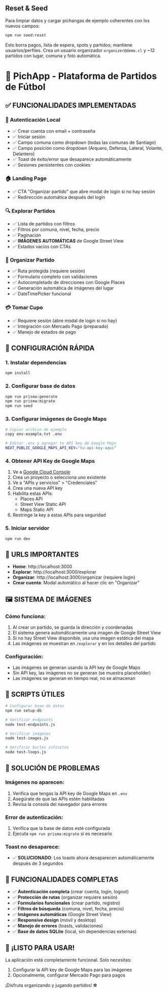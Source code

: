 ## Reset & Seed

Para limpiar datos y cargar pichangas de ejemplo coherentes con los nuevos campos:

```bash
npm run seed:reset
```

Esto borra pagos, lista de espera, spots y partidos; mantiene usuarios/perfiles. Crea un usuario organizador `organizer@demo.cl` y ~12 partidos con lugar, comuna y foto automática.

# 🏈 PichApp - Plataforma de Partidos de Fútbol

## ✅ **FUNCIONALIDADES IMPLEMENTADAS**

### 🔐 **Autenticación Local**
- ✅ Crear cuenta con email + contraseña
- ✅ Iniciar sesión
- ✅ Campo comuna como dropdown (todas las comunas de Santiago)
- ✅ Campo posición como dropdown (Arquero, Defensa, Lateral, Volante, Delantero)
- ✅ Toast de éxito/error que desaparece automáticamente
- ✅ Sesiones persistentes con cookies

### 🏠 **Landing Page**
- ✅ CTA "Organizar partido" que abre modal de login si no hay sesión
- ✅ Redirección automática después del login

### 🔍 **Explorar Partidos**
- ✅ Lista de partidos con filtros
- ✅ Filtros por comuna, nivel, fecha, precio
- ✅ Paginación
- ✅ **IMÁGENES AUTOMÁTICAS** de Google Street View
- ✅ Estados vacíos con CTAs

### 🎯 **Organizar Partido**
- ✅ Ruta protegida (requiere sesión)
- ✅ Formulario completo con validaciones
- ✅ Autocompletado de direcciones con Google Places
- ✅ Generación automática de imágenes del lugar
- ✅ DateTimePicker funcional

### 💳 **Tomar Cupo**
- ✅ Requiere sesión (abre modal de login si no hay)
- ✅ Integración con Mercado Pago (preparado)
- ✅ Manejo de estados de pago

## 🚀 **CONFIGURACIÓN RÁPIDA**

### 1. **Instalar dependencias**
```bash
npm install
```

### 2. **Configurar base de datos**
```bash
npm run prisma:generate
npm run prisma:migrate
npm run seed
```

### 3. **Configurar imágenes de Google Maps**
```bash
# Copiar archivo de ejemplo
copy env-example.txt .env

# Editar .env y agregar tu API key de Google Maps
NEXT_PUBLIC_GOOGLE_MAPS_API_KEY="tu-api-key-aqui"
```

### 4. **Obtener API Key de Google Maps**
1. Ve a [Google Cloud Console](https://console.cloud.google.com/)
2. Crea un proyecto o selecciona uno existente
3. Ve a "APIs y servicios" > "Credenciales"
4. Crea una nueva API key
5. Habilita estas APIs:
   - Places API
   - Street View Static API
   - Maps Static API
6. Restringe la key a estas APIs para seguridad

### 5. **Iniciar servidor**
```bash
npm run dev
```

## 🎯 **URLS IMPORTANTES**

- **Home**: http://localhost:3000
- **Explorar**: http://localhost:3000/explorar
- **Organizar**: http://localhost:3000/organizar (requiere login)
- **Crear cuenta**: Modal automático al hacer clic en "Organizar"

## 🖼️ **SISTEMA DE IMÁGENES**

### **Cómo funciona:**
1. Al crear un partido, se guarda la dirección y coordenadas
2. El sistema genera automáticamente una imagen de Google Street View
3. Si no hay Street View disponible, usa una imagen estática del mapa
4. Las imágenes se muestran en `/explorar` y en los detalles del partido

### **Configuración:**
- Las imágenes se generan usando la API key de Google Maps
- Sin API key, las imágenes no se generan (se muestra placeholder)
- Las imágenes se generan en tiempo real, no se almacenan

## 🔧 **SCRIPTS ÚTILES**

```bash
# Configurar base de datos
npm run setup-db

# Verificar endpoints
node test-endpoints.js

# Verificar imágenes
node test-images.js

# Verificar bucles infinitos
node test-loops.js
```

## 🐛 **SOLUCIÓN DE PROBLEMAS**

### **Imágenes no aparecen:**
1. Verifica que tengas la API key de Google Maps en `.env`
2. Asegúrate de que las APIs estén habilitadas
3. Revisa la consola del navegador para errores

### **Error de autenticación:**
1. Verifica que la base de datos esté configurada
2. Ejecuta `npm run prisma:migrate` si es necesario

### **Toast no desaparece:**
- ✅ **SOLUCIONADO**: Los toasts ahora desaparecen automáticamente después de 3 segundos

## 📱 **FUNCIONALIDADES COMPLETAS**

- ✅ **Autenticación completa** (crear cuenta, login, logout)
- ✅ **Protección de rutas** (organizar requiere sesión)
- ✅ **Formularios funcionales** (crear partido, registro)
- ✅ **Filtros de búsqueda** (comuna, nivel, fecha, precio)
- ✅ **Imágenes automáticas** (Google Street View)
- ✅ **Responsive design** (móvil y desktop)
- ✅ **Manejo de errores** (toasts, validaciones)
- ✅ **Base de datos SQLite** (local, sin dependencias externas)

## 🎉 **¡LISTO PARA USAR!**

La aplicación está completamente funcional. Solo necesitas:
1. Configurar la API key de Google Maps para las imágenes
2. Opcionalmente, configurar Mercado Pago para pagos

¡Disfruta organizando y jugando partidos! ⚽
